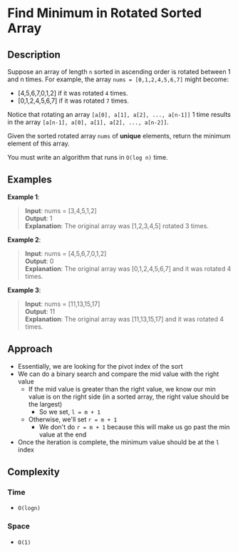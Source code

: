 # Find Minimum in Rotated Sorted Array
## Description
Suppose an array of length `n` sorted in ascending order is rotated between 1 and n times. For example, the array `nums = [0,1,2,4,5,6,7]` might become:

- [4,5,6,7,0,1,2] if it was rotated `4` times.
- [0,1,2,4,5,6,7] if it was rotated `7` times.

Notice that rotating an array `[a[0], a[1], a[2], ..., a[n-1]]` 1 time results in the array `[a[n-1], a[0], a[1], a[2], ..., a[n-2]]`.

Given the sorted rotated array `nums` of **unique** elements, return the minimum element of this array.

You must write an algorithm that runs in `O(log n)` time.

## Examples
**Example 1**:
> **Input**: nums = [3,4,5,1,2]   
**Output**: 1  
**Explanation**: The original array was [1,2,3,4,5] rotated 3 times.

**Example 2**:
> **Input**: nums = [4,5,6,7,0,1,2]  
**Output**: 0  
**Explanation**: The original array was [0,1,2,4,5,6,7] and it was rotated 4 times.

**Example 3**:
> **Input**: nums = [11,13,15,17]  
**Output**: 11  
**Explanation**: The original array was [11,13,15,17] and it was rotated 4 times. 

## Approach
- Essentially, we are looking for the pivot index of the sort
- We can do a binary search and compare the mid value with the right value
  + If the mid value is greater than the right value, we know our min value is on the right side (in a sorted array, the right value should be the largest)
    - So we set, `l = m + 1`
  + Otherwise, we'll set `r = m + 1`
    - We don't do `r = m + 1` because this will make us go past the min value at the end
- Once the iteration is complete, the minimum value should be at the `l` index

## Complexity
### Time
- `O(logn)`

### Space
- `O(1)`